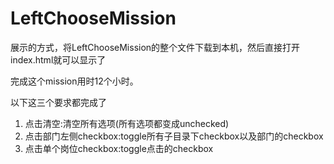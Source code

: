 # LeftChooseMission

展示的方式，将LeftChooseMission的整个文件下载到本机，然后直接打开index.html就可以显示了

完成这个mission用时12个小时。

以下这三个要求都完成了
1. 点击清空:清空所有选项(所有选项都变成unchecked)
2. 点击部门左侧checkbox:toggle所有子目录下checkbox以及部门的checkbox 
3. 点击单个岗位checkbox:toggle点击的checkbox
